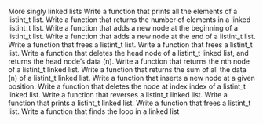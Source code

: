 More singly linked lists
Write a function that prints all the elements of a listint_t list.
Write a function that returns the number of elements in a linked listint_t list.
Write a function that adds a new node at the beginning of a listint_t list.
Write a function that adds a new node at the end of a listint_t list.
Write a function that frees a listint_t list.
Write a function that frees a listint_t list.
Write a function that deletes the head node of a listint_t linked list, and returns the head node’s data (n).
Write a function that returns the nth node of a listint_t linked list.
Write a function that returns the sum of all the data (n) of a listint_t linked list.
Write a function that inserts a new node at a given position.
Write a function that deletes the node at index index of a listint_t linked list.
Write a function that reverses a listint_t linked list.
Write a function that prints a listint_t linked list.
Write a function that frees a listint_t list.
Write a function that finds the loop in a linked list
